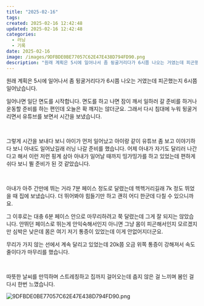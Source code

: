 ```yaml
---
title: "2025-02-16"
tags:
created: 2025-02-16 12:42:48
updated: 2025-02-16 12:42:48
categories:
  - 러닝
  - 기록
date: 2025-02-16
image: /images/9DFBDE0BE77057C62E47E438D794FD90.png
description: "원래 계획은 5시에 일어나서 좀 뒹굴거리다가 6시쯤 나오는 거였는데 피곤했는지 6시쯤 일어났습니다. 일어나면 일단 면도를 시작합니다. 면도를 하고 나면 잠이 깨서 일하러 갈 준비를 하거나 운동할 준비를 하는 편인데 오늘은 확 깨지는 않더군요. 그래서 다시 침대에 누워 뒹굴거리면서 유튜브"
---
```


원래 계획은 5시에 일어나서 좀 뒹굴거리다가 6시쯤 나오는 거였는데 피곤했는지 6시쯤 일어났습니다.

일어나면 일단 면도를 시작합니다. 면도를 하고 나면 잠이 깨서 일하러 갈 준비를 하거나 운동할 준비를 하는 편인데 오늘은 확 깨지는 않더군요. 그래서 다시 침대에 누워 뒹굴거리면서 유튜브를 보면서 시간을 보냈습니다.

 

그렇게 시간을 보내다 보니 아이가 먼저 일어났고 아이랑 같이 유튜브 좀 보고 이야기하다 보니 아내도 일어났길래 러닝 나갈 준비를 했습니다. 어제 아내가 자기도 달리러 나간다고 해서 이런 저런 핑계 삼아 아내가 일어날 때까지 띵가띵가를 하고 있었는데 편하게 쉬다 보니 뛸 준비가 된 것 같았습니다.

 

아내가 아주 간만에 뛰는 거라 7분 페이스 정도로 달렸는데 헥헥거리길래 7k 정도 뛰었을 때 집에 보냈습니다. 더 뛰어봐야 힘들기만 하고 괜히 어디 한군데 다칠 수 있으니까요.

그 이후로는 대충 6분 페이스 안으로 마무리하려고 쭉 달렸는데 그게 잘 되지는 않았습니다. 안뛰던 페이스로 뛰는게 안익숙해서인지 아니면 그냥 몸이 피곤해서인지 모르겠지만 심박은 낮은데 몸은 여기 저기 통증이 있었는데 이게 안없어지더군요.

무리가 가지 않는 선에서 계속 달리고 있었는데 20k쯤 오금 위쪽 통증이 강해져서 속도 줄이다가 마무리를 했습니다.

 

따뜻한 날씨를 만끽하며 스트레칭하고 집까지 걸어오는데 춥지 않은 걸 느끼며 봄인 걸 다시 한번 느꼈습니다.

 
 ![9DFBDE0BE77057C62E47E438D794FD90.png](/images/9DFBDE0BE77057C62E47E438D794FD90.png)
